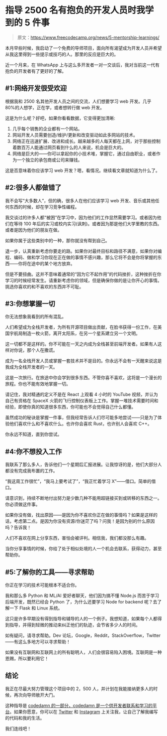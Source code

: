 # 指导 2500 名有抱负的开发人员时我学到的 5 件事

> 原文：<https://www.freecodecamp.org/news/5-mentorship-learnings/>

本月早些时候，我启动了一个免费的导师项目，面向所有渴望成为开发人员并希望从我这里得到一些提示或技巧的人。那里的反应是巨大的。

近一个月来，在 WhatsApp 上与这么多开发者一对一交谈后，我对当前这一代有抱负的开发者有了更好的了解。

## #1:网络开发很受欢迎

根据我和 2500 名其他开发人员之间的交流，人们想要学习 web 开发。几乎 80%的人想学，正在学，或者想转行做 web 开发。

这是为什么呢？好吧，如果你看看数据，它变得更加清晰:

1.  几乎每个销售的企业都有一个网站。
2.  网站开发人员需要创造/维护/更新和改变驱动如此多网站的技术。
3.  网络正在迅速扩展、改进和成长。越来越多的人每天都在上网，对于那些控制着数百万人能通过网页看到什么的人来说，机会是巨大的。
4.  网络是巨大的——你可以拿起你的小技术堆，掌握它，通过自由职业，或者作为一个独立的承包商或公司来赚钱。

这是否意味着你应该学习 web 开发？嗯，看情况。继续看文章就知道为什么了。

## #2:很多人都做错了

我不会写“大多数人”，但的确，很多人在他们应该学习 web 开发、音乐或其他任何东西的时候，却在学习竞争性编程。

我交谈过的许多人都“被困”在学习中，因为他们的工作显然需要学习。或者因为他们在等待 100 年后的实习或校内实习(讽刺)。或者因为那是他们大学里教的东西。或者是因为他们的朋友在做。

如果你属于这些类别中的一种，那你就没有帮到自己。

退一步，认真重新考虑你要走的路。如果你对最终目标和路径不满意，如果你对编程、编码、做和学习你现在正在做的事情不感兴趣，那么它将不会是你将掌握的东西——你将在途中的某个地方放弃。

但是不要扭曲。这并不意味着通常的“因为它不起作用”的代码挫折，这种挫折在你学习的时候经常发生。请重新考虑你的领域，但是确保你做的是让你开心的事情。挑选你喜欢的和不喜欢的东西并不可耻。

## #3:你想掌握一切

你无法想象我看到的所有混乱。

人们希望成为全栈开发者，为所有开源项目做出贡献，在脸书获得一份工作，在美国宇航局制造一枚火箭，离开太阳系，在另一个星系建立另一个文明。

这一切都不是这样的。你不可能在一天之内成为全栈甚至前端开发者。如果有人这样对你说，那个人在撒谎。

成为一名全栈开发人员或掌握一套技术并不是目的。你永远不会有一天醒来说这是我成为全栈开发者的一天。

这是一次旅行。在旅途中你会学到很多东西。不管你喜不喜欢，这将是一个漫长的旅程。你也不能有效地掌握一切。

请记住，我对精通的定义不是在 React 上观看 4 小时的 YouTube 视频，并认为自己有资格在 SpaceX 火箭的飞行控制仪表板上工作。掌握一堆技术需要时间和经验，即使你真的知道很多东西，你可能也不会觉得自己什么都懂。

虽然成功的秘诀是掌握一件事，但我经常告诉人们尽可能多地尝试——只是为了体验他们喜欢什么和不喜欢什么。也许你会喜欢 Rust，也许别人会喜欢 C++。

你永远不知道，直到你尝试。

## #4:你不想投入工作

我联系了那么多人，告诉他们一个星期后汇报进展。让我惊讶的是，他们大部分人都没有完成我布置的工作。

“我这周工作很忙”，“我马上要考试了”，“我正忙着学习 X”——借口。简单的借口。

请意识到，持续不断地付出努力是少数几种不能用超链接买到或转移的东西之一。你必须做这件事。

如果你没有做，找出原因——是因为你不喜欢你正在做的事情吗？如果是这样的话，考虑第二点。是因为你没有资源/你迷茫了吗？问我！是因为别的什么原因吗？告诉我！

人们不喜欢在网上分享东西，害怕会被评判。相信我，我们都没那么有趣。

当你分享事情的时候，你给了处于相似处境的人一个机会去联系，获得动力，甚至帮助你。

## #5:了解你的工具——寻求帮助

你正在学习的技术可能根本不适合你。

我和那么多 Python 和 ML/AI 爱好者聊天，他们因为搞不懂 Node.js 而苦于学习后端开发，既然已经会 Python 了，为什么还要学习 Node for backend 呢？去了解一下 Flask 和 Linux 系统。

这只是许多早期没有得到指导和辅导的人的一个例子。我想知道，如果每个人都得到指导，并得到轻微的推动来纠正他们的轨迹，会节省多少人的时间。

如有疑问，请寻求帮助。Dev 论坛，Google，Reddit，StackOverflow，Twitter——有这么多地方可以寻求帮助！

如果没有互联网和互联网上的所有聪明人，人们会很容易陷入困境。互联网是一种恩赐，所以要利用它！

## 结论

我正在尽最大努力管理这个项目中的 2，500 人，并计划在我能接纳更多人的时候，再次向导师敞开大门。

这种指导是 [codedamn 的一部分，codedamn 是一个供开发者联系和学习的平台](https://codedamn.com)。如果你愿意，你可以在 [Twitter](https://twitter.com/mehulmpt) 和 [Instagram](https://instagram.com/mehulmpt) 上关注我，让自己了解我编写的代码和我的生活。

我们连线吧！
